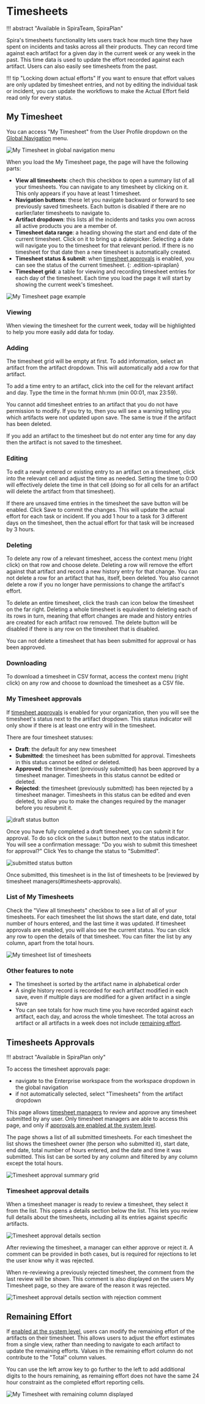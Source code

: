 # Timesheets
!!! abstract "Available in SpiraTeam, SpiraPlan"

Spira's timesheets functionality lets users track how much time they have spent on incidents and tasks across all their products. They can record time against each artifact for a given day in the current week or any week in the past. This time data is used to update the effort recorded against each artifact. Users can also easily see timesheets from the past.

!!! tip "Locking down actual efforts" 
    If you want to ensure that effort values are only updated by timesheet entries, and not by editing the individual task or incident, you can update the workflows to make the Actual Effort field read only for every status.

## My Timesheet
You can access "My Timesheet" from the User Profile dropdown on the [Global Navigation](./User-Product-Management.md/#global-navigation) menu.

![My Timesheet in global navigation menu](img/my-timesheet-global-navigation.png)

When you load the My Timesheet page, the page will have the following parts:

- **View all timesheets**: chech this checkbox to open a summary list of all your timesheets. You can navigate to any timesheet by clicking on it. This only appears if you have at least 1 timesheet.
- **Navigation buttons**: these let you navigate backward or forward to see previously saved timesheets. Each button is disabled if there are no earlier/later timesheets to navigate to.
- **Artifact dropdown**: this lists all the incidents and tasks you own across all active products you are a member of.
- **Timesheet data range**: a heading showing the start and end date of the current timesheet. Click on it to bring up a datepicker. Selecting a date will navigate you to the timesheet for that relevant period. If there is no timesheet for that date then a new timesheet is automatically created.
- **Timesheet status & submit**: when [timesheet approvals](#my-timesheet-approvals) is enabled, you can see the status of the current timesheet.
    {: .edition-spiraplan}
- **Timesheet grid**: a table for viewing and recording timesheet entries for each day of the timesheet. Each time you load the page it will start by showing the current week's timesheet.

![My Timesheet page example](img/my-timesheet-page.png)

### Viewing
When viewing the timesheet for the current week, today will be highlighted to help you more easily add data for today.

### Adding
The timesheet grid will be empty at first. To add information, select an artifact from the artifact dropdown. This will automatically add a row for that artifact. 

To add a time entry to an artifact, click into the cell for the relevant artifact and day. Type the time in the format hh:mm (min 00:01, max 23:59).

You cannot add timesheet entries to an artifact that you do not have permission to modify. If you try to, then you will see a warning telling you which artifacts were not updated upon save. The same is true if the artifact has been deleted.

If you add an artifact to the timesheet but do not enter any time for any day then the artifact is not saved to the timesheet.

### Editing 
To edit a newly entered or existing entry to an artifact on a timesheet, click into the relevant cell and adjust the time as needed. Setting the time to 0:00 will effectively delete the time in that cell (doing so for all cells for an artifact will delete the artifact from that timesheet). 

If there are unsaved time entries in the timesheet the save button will be enabled. Click Save to commit the changes. This will update the actual effort for each task or incident. If you add 1 hour to a task for 3 different days on the timesheet, then the actual effort for that task will be increased by 3 hours. 

### Deleting
To delete any row of a relevant timesheet, access the context menu (right click) on that row and choose delete. Deleting a row will remove the effort against that artifact and record a new history entry for that change. You can not delete a row for an artifact that has, itself, been deleted. You also cannot delete a row if you no longer have permissions to change the artifact's effort.

To delete an entire timesheet, click the trash can icon below the timesheet on the far right. Deleting a whole timesheet is equivalent to deleting each of its rows in turn, meaning that effort changes are made and history entries are created for each artifact row removed. The delete button will be disabled if there is any row on the timesheet that is disabled.

You can not delete a timesheet that has been submitted for approval or has been approved.

### Downloading
To download a timesheet in CSV format, access the context menu (right click) on any row and choose to download the timesheet as a CSV file.

### My Timesheet approvals
If [timesheet approvals](../Spira-Administration-Guide/System.md/#general-settings) is enabled for your organization, then you will see the timesheet's status next to the artifact dropdown. This status indicator will only show if there is at least one entry will in the timesheet. 

There are four timesheet statuses:

- **Draft**: the default for any new timesheet
- **Submitted**: the timesheet has been submitted for approval. Timesheets in this status cannot be edited or deleted.
- **Approved**: the timesheet (previously submitted) has been approved by a timesheet manager. Timesheets in this status cannot be edited or deleted.
- **Rejected**: the timesheet (previously submitted) has been rejected by a timesheet manager. Timesheets in this status can be edited and even deleted, to allow you to make the changes required by the manager before you resubmit it.

![draft status button](./img/timesheet-draft-status.png)

Once you have fully completed a draft timesheet, you can submit it for approval. To do so click on the `Submit` button next to the status indicator. You will see a confirmation message: "Do you wish to submit this timesheet for approval?" Click Yes to change the status to "Submitted". 

![submitted status button](./img/timesheet-submitted-status.png)

Once submitted, this timesheet is in the list of timesheets to be [reviewed by timesheet managers(#timesheets-approvals).

### List of My Timesheets
Check the "View all timesheets" checkbox to see a list of all of your timesheets. For each timesheet the list shows the start date, end date, total number of hours entered, and the last time it was updated. If timesheet approvals are enabled, you will also see the current status. You can click any row to open the details of that timesheet. You can filter the list by any column, apart from the total hours.

![My timesheet list of timesheets](./img/my-timesheet-all-sheets.png)

### Other features to note
- The timesheet is sorted by the artifact name in alphabetical order
- A single history record is recorded for each artifact modified in each save, even if multiple days are modified for a given artifact in a single save
- You can see totals for how much time you have recorded against each artifact, each day, and across the whole timesheet. The total across an artifact or all artifacts in a week does not include [remaining effort](./Timesheets.md#remaining-effort). 

## Timesheets Approvals 
!!! abstract "Available in SpiraPlan only"

To access the timesheet approvals page:

- navigate to the Enterprise workspace from the workspace dropdown in the global navigation
- if not automatically selected, select "Timesheets" from the artifact dropdown

This page allows [timesheet managers](../Spira-Administration-Guide/System-Users.md/#edit-an-existing-user) to review and approve any timesheet submitted by any user. Only timesheet managers are able to access this page, and only if [approvals are enabled at the system level](../Spira-Administration-Guide/System.md/#general-settings).

The page shows a list of all submitted timesheets. For each timesheet the list shows the timesheet owner (the person who submitted it), start date, end date, total number of hours entered, and the date and time it was submitted. This list can be sorted by any column and filtered by any column except the total hours.

![Timesheet approval summary grid](./img/timesheet-approval-summary.png)

### Timesheet approval details 
When a timesheet manager is ready to review a timesheet, they select it from the list. This opens a details section below the list. This lets you review full details about the timesheets, including all its entries against specific artifacts. 

![Timesheet approval details section](./img/timesheet-approval-details.png)

After reviewing the timesheet, a manager can either approve or reject it. A comment can be provided in both cases, but is required for rejections to let the user know why it was rejected. 

When re-reviewing a previously rejected timesheet, the comment from the last review will be shown. This comment is also displayed on the users My Timesheet page, so they are aware of the reason it was rejected. 

![Timesheet approval details section with rejection comment](./img/timesheet-approval-details2.png)


## Remaining Effort
If [enabled at the system level](../Spira-Administration-Guide/System.md#general-settings), users can modify the remaining effort of the artifacts on their timesheet. This allows users to adjust the effort estimates from a single view, rather than needing to navigate to each artifact to update the remaining efforts. Values in the remaining effort column do not contribute to the "Total" column values. 

You can use the left arrow key to go further to the left to add additional digits to the hours remaining, as remaining effort does not have the same 24 hour constraint as the completed effort reporting cells.

![My Timesheet with remaining column displayed](./img/timesheet-remaining-effort.png)